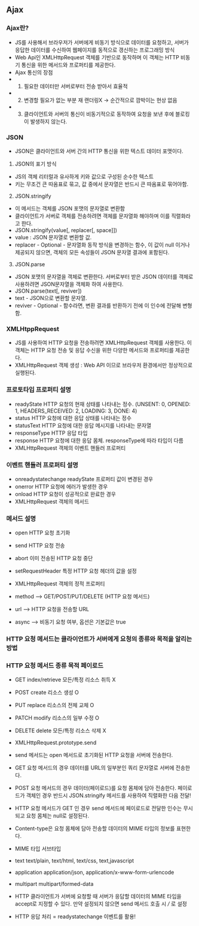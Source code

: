## Ajax
### Ajax란?
- JS를 사용해서 브라우저가 서버에게 비동기 방식으로 데이터를 요청하고, 서버가 응답한 데이터를 수신하여 웹페이지를 동적으로 갱신하는 프로그래밍 방식
- Web Api인 XMLHttpRequest 객체를 기반으로 동작하며 이 객체는 HTTP 비동기 통신을 위한 메서드와 프로퍼티를 제공한다.
- Ajax 통신의 장점
- 1. 필요한 데이터만 서버로부터 전송 받아서 효율적
- 2. 변경할 필요가 없는 부분 재 랜더링X -> 순간적으로 깜박이는 현상 없음
- 3. 클라이언트와 서버의 통신이 비동기적으로 동작하여 요청을 보낸 후에 블로킹이 발생하지 않는다.


### JSON
- JSON은 클라이언트와 서버 간의 HTTP 통신을 위한 텍스트 데이터 포맷이다.
1. JSON의 표기 방식
- JS의 객체 리터럴과 유사하게 키와 값으로 구성된 순수한 텍스트
- 키는 무조건 큰 따옴표로 묶고, 값 중에서 문자열은 반드시 큰 따옴표로 묶어야함.
2. JSON.stringify
- 이 메서드는 객체를 JSON 포맷의 문자열로 변환함
- 클라이언트가 서버로 객체를 전송하려면 객체를 문자열화 해야하며 이를 직렬화라고 한다.
- JSON.stringify(value[, replacer[, space]])
- value : JSON 문자열로 변환할 값.
- replacer - Optional - 문자열화 동작 방식을 변경하는 함수, 이 값이 null 이거나 제공되지 않으면, 객체의 모든 속성들이 JSON 문자열 결과에 포함된다.
3. JSON.parse
- JSON 포맷의 문자열을 객체로 변환한다. 서버로부터 받은 JSON 데이터를 객체로 사용하려면 JSON문자열을 객체화 하여 사용한다.
- JSON.parse(text[, reviver])
- text - JSON으로 변환할 문자열.
- reviver - Optional - 함수라면, 변환 결과를 반환하기 전에 이 인수에 전달해 변형함.

### XMLHtppRequest
- JS를 사용하여 HTTP 요청을 전송하려면 XMLHttpRequest 객체를 사용한다. 이 객체는 HTTP 요청 전송 및 응답 수신을 위한 다양한 메서드와 프로퍼티를 제공한다.
- XMLHttpRequest 객체 생성 : Web API 이므로 브라우저 환경에서만 정상적으로 실행된다.

### 프로토타입 프로퍼티	설명
- readyState	HTTP 요청의 현재 상태를 나타내는 정수. (UNSENT: 0, OPENED: 1, HEADERS_RECEIVED: 2, LOADING: 3, DONE: 4)
- status	HTTP 요청에 대한 응답 상태를 나타내는 정수
- statusText	HTTP 요청에 대한 응답 메시지를 나타내는 문자열
- responseType	HTTP 응답 타입
- response	HTTP 요청에 대한 응답 몸체. responseType에 따라 타입이 다름
- XMLHttpRequest 객체의 이벤트 핸들러 프로퍼티

### 이벤트 핸들러 프로퍼티	설명
- onreadystatechange	readyState 프로퍼티 값이 변경된 경우
- onerror	HTTP 요청에 에러가 발생한 경우
- onload	HTTP 요청이 성공적으로 완료한 경우
- XMLHttpRequest 객체의 메서드

### 메서드	설명
- open	HTTP 요청 초기화
- send	HTTP 요청 전송
- abort	이미 전송된 HTTP 요청 중단
- setRequestHeader	특정 HTTP 요청 헤더의 값을 설정
- XMLHttpRequest 객체의 정적 프로퍼티

- method --> GET/POST/PUT/DELETE (HTTP 요청 메서드)
- url --> HTTP 요청을 전송할 URL
- async --> 비동기 요청 여부, 옵션은 기본값은 true

### HTTP 요청 메서드는 클라이언트가 서버에게 요청의 종류와 목적을 알리는 방법

### HTTP 요청 메서드	종류	목적	페이로드
- GET	index/retrieve	모든/특정 리소스 취득	X
- POST	create	리소스 생성	O
- PUT	replace	리소스의 전체 교체	O
- PATCH	modify	리소스의 일부 수정	O
- DELETE	delete	모든/특정 리소스 삭제	X
- XMLHttpRequest.prototype.send
- send 메서드는 open 메서드로 초기화된 HTTP 요청을 서버에 전송한다.
- GET 요청 메서드의 경우 데이터를 URL의 일부분인 쿼리 문자열로 서버에 전송한다.
- POST 요청 메서드의 경우 데이터(페이로드)를 요청 몸체에 담아 전송한다.
페이로드가 객체인 경우 반드시 JSON.stringify 메서드를 사용하여 직렬화한 다음 전달!

- HTTP 요청 메서드가 GET 인 경우 send 메서드에 페이로드로 전달한 인수는 무시되고 요청 몸체는 null로 설정된다.

- Content-type은 요청 몸체에 담아 전송할 데이터의 MIME 타입의 정보를 표현한다.

- MIME 타입	서브타입
- text	text/plain, text/html, text/css, text,javascript
- application	application/json, application/x-www-form-urlencode
- multipart	multipart/formed-data
- HTTP 클라이언트가 서버에 요청할 때 서버가 응답할 데이터의 MIME 타입을 accept로 지정할 수 있다. 만약 설정되지 않으면 send 메서드 호출 시 */* 로 설정

- HTTP 응답 처리 = readystatechange 이벤트를 활용!
